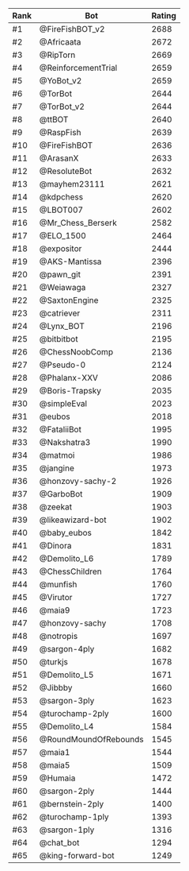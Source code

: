 Rank|Bot|Rating
---|---|---
#1|@FireFishBOT_v2|2688
#2|@Africaata|2672
#3|@RipTorn|2669
#4|@ReinforcementTrial|2659
#5|@YoBot_v2|2659
#6|@TorBot|2644
#7|@TorBot_v2|2644
#8|@ttBOT|2640
#9|@RaspFish|2639
#10|@FireFishBOT|2636
#11|@ArasanX|2633
#12|@ResoluteBot|2632
#13|@mayhem23111|2621
#14|@kdpchess|2620
#15|@LBOT007|2602
#16|@Mr_Chess_Berserk|2582
#17|@ELO_1500|2464
#18|@expositor|2444
#19|@AKS-Mantissa|2396
#20|@pawn_git|2391
#21|@Weiawaga|2327
#22|@SaxtonEngine|2325
#23|@catriever|2311
#24|@Lynx_BOT|2196
#25|@bitbitbot|2195
#26|@ChessNoobComp|2136
#27|@Pseudo-0|2124
#28|@Phalanx-XXV|2086
#29|@Boris-Trapsky|2035
#30|@simpleEval|2023
#31|@eubos|2018
#32|@FataliiBot|1995
#33|@Nakshatra3|1990
#34|@matmoi|1986
#35|@jangine|1973
#36|@honzovy-sachy-2|1926
#37|@GarboBot|1909
#38|@zeekat|1903
#39|@likeawizard-bot|1902
#40|@baby_eubos|1842
#41|@Dinora|1831
#42|@Demolito_L6|1789
#43|@ChessChildren|1764
#44|@munfish|1760
#45|@Virutor|1727
#46|@maia9|1723
#47|@honzovy-sachy|1708
#48|@notropis|1697
#49|@sargon-4ply|1682
#50|@turkjs|1678
#51|@Demolito_L5|1671
#52|@Jibbby|1660
#53|@sargon-3ply|1623
#54|@turochamp-2ply|1600
#55|@Demolito_L4|1584
#56|@RoundMoundOfRebounds|1545
#57|@maia1|1544
#58|@maia5|1509
#59|@Humaia|1472
#60|@sargon-2ply|1444
#61|@bernstein-2ply|1400
#62|@turochamp-1ply|1393
#63|@sargon-1ply|1316
#64|@chat_bot|1294
#65|@king-forward-bot|1249
